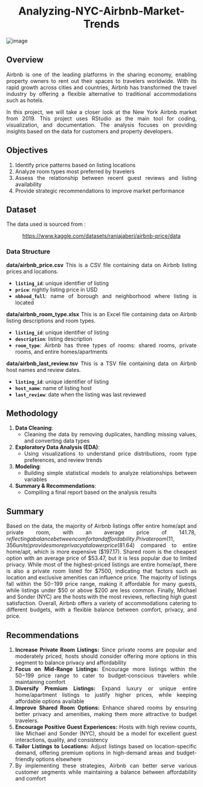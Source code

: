 <div align="center">

# Analyzing-NYC-Airbnb-Market-Trends

</div>

<div align="justify">

![image](https://github.com/user-attachments/assets/85c7b169-a759-4668-9849-d64d922a2ac8)


## Overview
Airbnb is one of the leading platforms in the sharing economy, enabling property owners to rent out their spaces to travelers worldwide. With its rapid growth across cities and countries, Airbnb has transformed the travel industry by offering a flexible alternative to traditional accommodations such as hotels.

In this project, we will take a closer look at the New York Airbnb market from 2019. This project uses RStudio as the main tool for coding, visualization, and documentation. The analysis focuses on providing insights based on the data for customers and property developers.

## Objectives
1. Identify price patterns based on listing locations
2. Analyze room types most preferred by travelers
3. Assess the relationship between recent guest reviews and listing availability
4. Provide strategic recommendations to improve market performance

## Dataset
The data used is sourced from :

<div align="center">
  
https://www.kaggle.com/datasets/raniajaberi/airbnb-price/data

</div>

### Data Structure

**data/airbnb_price.csv**
This is a CSV file containing data on Airbnb listing prices and locations.
- **`listing_id`**: unique identifier of listing
- **`price`**: nightly listing price in USD
- **`nbhood_full`**: name of borough and neighborhood where listing is located

**data/airbnb_room_type.xlsx**
This is an Excel file containing data on Airbnb listing descriptions and room types.
- **`listing_id`**: unique identifier of listing
- **`description`**: listing description
- **`room_type`**: Airbnb has three types of rooms: shared rooms, private rooms, and entire homes/apartments

**data/airbnb_last_review.tsv**
This is a TSV file containing data on Airbnb host names and review dates.
- **`listing_id`**: unique identifier of listing
- **`host_name`**: name of listing host
- **`last_review`**: date when the listing was last reviewed

## Methodology
1. **Data Cleaning**:
   * Cleaning the data by removing duplicates, handling missing values, and converting data types
2. **Exploratory Data Analysis (EDA)**:
   * Using visualizations to understand price distributions, room type preferences, and review trends
3. **Modeling**:
   * Building simple statistical models to analyze relationships between variables
4. **Summary & Recommendations**:
   * Compiling a final report based on the analysis results


## Summary
Based on the data, the majority of Airbnb listings offer entire home/apt and private room, with an average price of $141.78, reflecting a balance between comfort and affordability. Private room (11,356 units) provides more privacy at a lower price ($81.64) compared to entire home/apt, which is more expensive ($197.17). Shared room is the cheapest option with an average price of $53.47, but it is less popular due to limited privacy. While most of the highest-priced listings are entire home/apt, there is also a private room listed for $7500, indicating that factors such as location and exclusive amenities can influence price. The majority of listings fall within the $50-$199 price range, making it affordable for many guests, while listings under $50 or above $200 are less common. Finally, Michael and Sonder (NYC) are the hosts with the most reviews, reflecting high guest satisfaction. Overall, Airbnb offers a variety of accommodations catering to different budgets, with a flexible balance between comfort, privacy, and price.

## Recommendations
1. **Increase Private Room Listings:** Since private rooms are popular and moderately priced, hosts should consider offering more options in this segment to balance privacy and affordability
2. **Focus on Mid-Range Listings:** Encourage more listings within the $50-$199 price range to cater to budget-conscious travelers while maintaining comfort
3. **Diversify Premium Listings:** Expand luxury or unique entire home/apartment listings to justify higher prices, while keeping affordable options available
4. **Improve Shared Room Options:** Enhance shared rooms by ensuring better privacy and amenities, making them more attractive to budget travelers.
5. **Encourage Positive Guest Experiences:** Hosts with high review counts, like Michael and Sonder (NYC), should be a model for excellent guest interactions, quality, and consistency
6. **Tailor Listings to Locations:** Adjust listings based on location-specific demand, offering premium options in high-demand areas and budget-friendly options elsewhere
7. By implementing these strategies, Airbnb can better serve various customer segments while maintaining a balance between affordability and comfort
